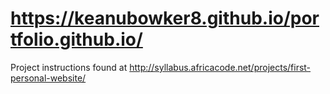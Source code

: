 # https://keanubowker8.github.io/portfolio.github.io/
Project instructions found at http://syllabus.africacode.net/projects/first-personal-website/
